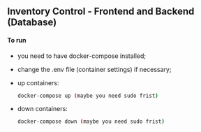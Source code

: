 ## Inventory Control - Frontend and Backend (Database)

#### To run

- you need to have docker-compose installed;

- change the .env file (container settings) if necessary;

- up containers:

  ```bash
  docker-compose up (maybe you need sudo frist)
  ```

- down containers:

  ```bash
  docker-compose down (maybe you need sudo frist)
  ```
